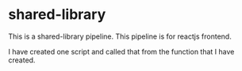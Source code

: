 # shared-library

This is a shared-library pipeline. This pipeline is for reactjs frontend.

I have created one script and called that from the function that I have created.
